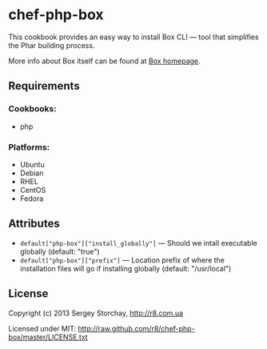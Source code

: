 chef-php-box
============

This cookbook provides an easy way to install Box CLI — tool that simplifies the Phar building process.

More info about Box itself can be found at [Box homepage](http://box-project.org).

Requirements
------------

### Cookbooks:

* php

### Platforms:

* Ubuntu
* Debian
* RHEL
* CentOS
* Fedora

Attributes
----------

* `default["php-box"]["install_globally"]` — Should we intall executable globally (default: "true")
* `default["php-box"]["prefix"]` — Location prefix of where the installation files will go if installing globally (default: "/usr/local")

License
-------

Copyright (c) 2013 Sergey Storchay, http://r8.com.ua

Licensed under MIT:
http://raw.github.com/r8/chef-php-box/master/LICENSE.txt
